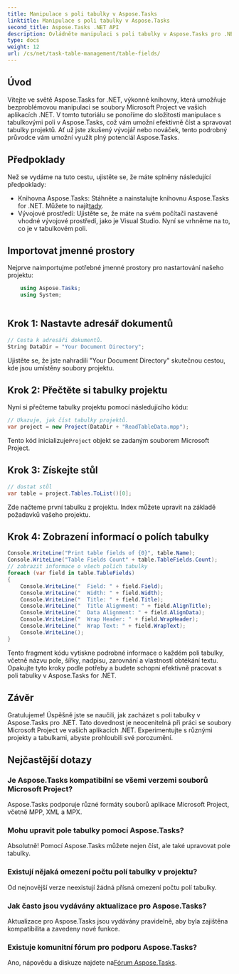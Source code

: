 ```yaml
---
title: Manipulace s poli tabulky v Aspose.Tasks
linktitle: Manipulace s poli tabulky v Aspose.Tasks
second_title: Aspose.Tasks .NET API
description: Ovládněte manipulaci s poli tabulky v Aspose.Tasks pro .NET pomocí tohoto komplexního tutoriálu. Naučte se číst, zobrazovat a upravovat tabulky projektů bez námahy.
type: docs
weight: 12
url: /cs/net/task-table-management/table-fields/
---
```

## Úvod
Vítejte ve světě Aspose.Tasks for .NET, výkonné knihovny, která umožňuje bezproblémovou manipulaci se soubory Microsoft Project ve vašich aplikacích .NET. V tomto tutoriálu se ponoříme do složitosti manipulace s tabulkovými poli v Aspose.Tasks, což vám umožní efektivně číst a spravovat tabulky projektů. Ať už jste zkušený vývojář nebo nováček, tento podrobný průvodce vám umožní využít plný potenciál Aspose.Tasks.
## Předpoklady
Než se vydáme na tuto cestu, ujistěte se, že máte splněny následující předpoklady:
- Knihovna Aspose.Tasks: Stáhněte a nainstalujte knihovnu Aspose.Tasks for .NET. Můžete to najít[tady](https://releases.aspose.com/tasks/net/).
- Vývojové prostředí: Ujistěte se, že máte na svém počítači nastavené vhodné vývojové prostředí, jako je Visual Studio.
Nyní se vrhněme na to, co je v tabulkovém poli.
## Importovat jmenné prostory
Nejprve naimportujme potřebné jmenné prostory pro nastartování našeho projektu:
```csharp
    using Aspose.Tasks;
    using System;
    
```
## Krok 1: Nastavte adresář dokumentů
```csharp
// Cesta k adresáři dokumentů.
String DataDir = "Your Document Directory";
```
Ujistěte se, že jste nahradili "Your Document Directory" skutečnou cestou, kde jsou umístěny soubory projektu.
## Krok 2: Přečtěte si tabulky projektu
Nyní si přečteme tabulky projektu pomocí následujícího kódu:
```csharp
// Ukazuje, jak číst tabulky projektů.
var project = new Project(DataDir + "ReadTableData.mpp");
```
 Tento kód inicializuje`Project` objekt se zadaným souborem Microsoft Project.
## Krok 3: Získejte stůl
```csharp
// dostat stůl
var table = project.Tables.ToList()[0];
```
Zde načteme první tabulku z projektu. Index můžete upravit na základě požadavků vašeho projektu.
## Krok 4: Zobrazení informací o polích tabulky
```csharp
Console.WriteLine("Print table fields of {0}", table.Name);
Console.WriteLine("Table Fields Count" + table.TableFields.Count);
// zobrazit informace o všech polích tabulky
foreach (var field in table.TableFields)
{
    Console.WriteLine("  Field: " + field.Field);
    Console.WriteLine("  Width: " + field.Width);
    Console.WriteLine("  Title: " + field.Title);
    Console.WriteLine("  Title Alignment: " + field.AlignTitle);
    Console.WriteLine("  Data Alignment: " + field.AlignData);
    Console.WriteLine("  Wrap Header: " + field.WrapHeader);
    Console.WriteLine("  Wrap Text: " + field.WrapText);
    Console.WriteLine();
}
```
Tento fragment kódu vytiskne podrobné informace o každém poli tabulky, včetně názvu pole, šířky, nadpisu, zarovnání a vlastností obtékání textu.
Opakujte tyto kroky podle potřeby a budete schopni efektivně pracovat s poli tabulky v Aspose.Tasks for .NET.
## Závěr
Gratulujeme! Úspěšně jste se naučili, jak zacházet s poli tabulky v Aspose.Tasks pro .NET. Tato dovednost je neocenitelná při práci se soubory Microsoft Project ve vašich aplikacích .NET. Experimentujte s různými projekty a tabulkami, abyste prohloubili své porozumění.
## Nejčastější dotazy
### Je Aspose.Tasks kompatibilní se všemi verzemi souborů Microsoft Project?
Aspose.Tasks podporuje různé formáty souborů aplikace Microsoft Project, včetně MPP, XML a MPX.
### Mohu upravit pole tabulky pomocí Aspose.Tasks?
Absolutně! Pomocí Aspose.Tasks můžete nejen číst, ale také upravovat pole tabulky.
### Existují nějaká omezení počtu polí tabulky v projektu?
Od nejnovější verze neexistují žádná přísná omezení počtu polí tabulky.
### Jak často jsou vydávány aktualizace pro Aspose.Tasks?
Aktualizace pro Aspose.Tasks jsou vydávány pravidelně, aby byla zajištěna kompatibilita a zavedeny nové funkce.
### Existuje komunitní fórum pro podporu Aspose.Tasks?
 Ano, nápovědu a diskuze najdete na[Fórum Aspose.Tasks](https://forum.aspose.com/c/tasks/15).